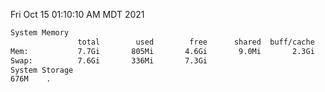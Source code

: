 Fri Oct 15 01:10:10 AM MDT 2021
```bash
System Memory
               total        used        free      shared  buff/cache   available
Mem:           7.7Gi       805Mi       4.6Gi       9.0Mi       2.3Gi       6.6Gi
Swap:          7.6Gi       336Mi       7.3Gi
System Storage
676M	.
```
```bash
